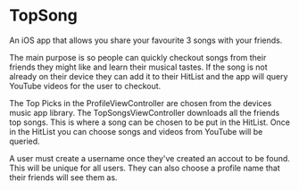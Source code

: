 # TopSong
An iOS app that allows you share your favourite 3 songs with your friends.  

The main purpose is so people can quickly checkout songs from their friends they might like and learn their musical tastes.
If the song is not already on their device they can add it to their HitList and the app will query YouTube videos for the
user to checkout.

The Top Picks in the ProfileViewController are chosen from the devices music app library.  The TopSongsViewController downloads all the friends top songs.  This is where a song can be chosen to be put in the HitList.  Once in the HitList you can choose songs and videos from YouTube will be queried.

A user must create a username once they've created an accout to be found.  This will be unique for all users.  They can also choose a profile name that their friends will see them as.
